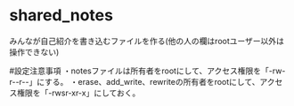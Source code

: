 # shared_notes
みんなが自己紹介を書き込むファイルを作る(他の人の欄はrootユーザー以外は操作できない)

#設定注意事項
・notesファイルは所有者をrootにして、アクセス権限を「-rw-r--r--」にする。
・erase、add_write、rewriteの所有者をrootにして、アクセス権限を「-rwsr-xr-x」にしておく。